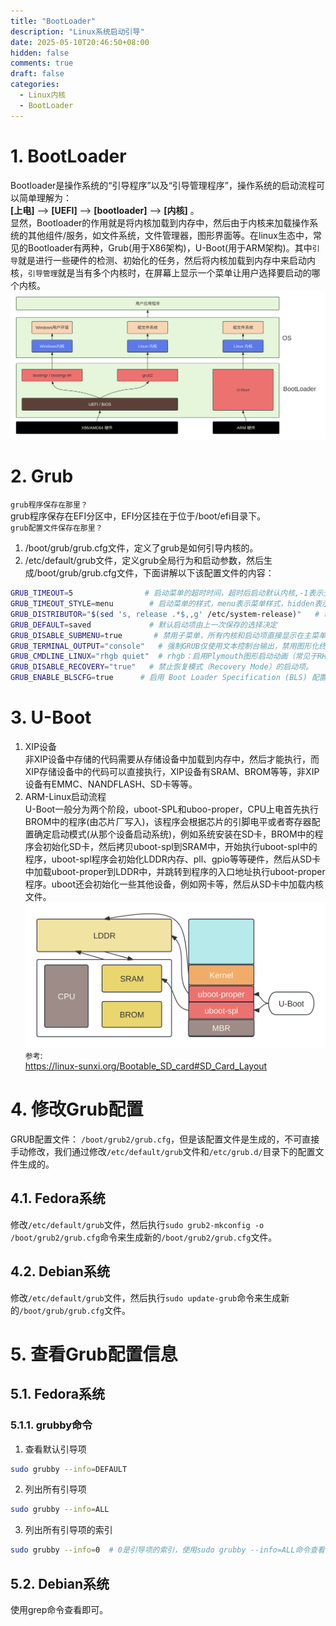 ```yaml
---
title: "BootLoader"
description: "Linux系统启动引导"
date: 2025-05-10T20:46:50+08:00
hidden: false
comments: true
draft: false
categories:
  - Linux内核
  - BootLoader
---
```


# 1. BootLoader
Bootloader是操作系统的“引导程序”以及“引导管理程序”，操作系统的启动流程可以简单理解为：  
**[上电]** --> **[UEFI]** --> **[bootloader]** --> **[内核]** 。  
显然，Bootloader的作用就是将内核加载到内存中，然后由于内核来加载操作系统的其他组件/服务，如文件系统，文件管理器，图形界面等。在linux生态中，常见的Bootloader有两种，Grub(用于X86架构)，U-Boot(用于ARM架构)。其中`引导`就是进行一些硬件的检测、初始化的任务，然后将内核加载到内存中来启动内核，`引导管理`就是当有多个内核时，在屏幕上显示一个菜单让用户选择要启动的哪个内核。
![](BootLoader.svg)

# 2. Grub
`grub程序保存在那里？`  
grub程序保存在EFI分区中，EFI分区挂在于位于/boot/efi目录下。  
`grub配置文件保存在那里？`  
1. /boot/grub/grub.cfg文件，定义了grub是如何引导内核的。
2. /etc/default/grub文件，定义grub全局行为和启动参数，然后生成/boot/grub/grub.cfg文件，下面讲解以下该配置文件的内容：  
```bash
GRUB_TIMEOUT=5                # 启动菜单的超时时间，超时后启动默认内核,-1表示无限等待。
GRUB_TIMEOUT_STYLE=menu        # 启动菜单的样式，menu表示菜单样式，hidden表示隐藏菜单。
GRUB_DISTRIBUTOR="$(sed 's, release .*$,,g' /etc/system-release)"   # 动态提取发行版名称
GRUB_DEFAULT=saved             # 默认启动项由上一次保存的选择决定
GRUB_DISABLE_SUBMENU=true       # 禁用子菜单，所有内核和启动项直接显示在主菜单中。若设为 false，旧内核会折叠到“Advanced options”子菜单下。
GRUB_TERMINAL_OUTPUT="console"   # 强制GRUB仅使用文本控制台输出，禁用图形化终端（如gfxterm）。
GRUB_CMDLINE_LINUX="rhgb quiet"  # rhgb：启用Plymouth图形启动动画（常见于RHEL/CentOS/Fedora）。quiet：隐藏内核启动日志，仅显示简要信息。
GRUB_DISABLE_RECOVERY="true"   # 禁止恢复模式（Recovery Mode）的启动项。
GRUB_ENABLE_BLSCFG=true      # 启用 Boot Loader Specification (BLS) 配置，取代传统的grub.cfg生成方式。
```

# 3. U-Boot
1. XIP设备  
非XIP设备中存储的代码需要从存储设备中加载到内存中，然后才能执行，而XIP存储设备中的代码可以直接执行，XIP设备有SRAM、BROM等等，非XIP设备有EMMC、NANDFLASH、SD卡等等。  
2. ARM-Linux启动流程  
U-Boot一般分为两个阶段，uboot-SPL和uboo-proper，CPU上电首先执行BROM中的程序(由芯片厂写入)，该程序会根据芯片的引脚电平或者寄存器配置确定启动模式(从那个设备启动系统)，例如系统安装在SD卡，BROM中的程序会初始化SD卡，然后拷贝uboot-spl到SRAM中，开始执行uboot-spl中的程序，uboot-spl程序会初始化LDDR内存、pll、gpio等等硬件，然后从SD卡中加载uboot-proper到LDDR中，并跳转到程序的入口地址执行uboot-proper程序。uboot还会初始化一些其他设备，例如网卡等，然后从SD卡中加载内核文件。  
![](u-boot.svg)  
`参考`:  
https://linux-sunxi.org/Bootable_SD_card#SD_Card_Layout     


# 4. 修改Grub配置
GRUB配置文件： `/boot/grub2/grub.cfg`，但是该配置文件是生成的，不可直接手动修改，我们通过修改`/etc/default/grub`文件和`/etc/grub.d/`目录下的配置文件生成的。    

## 4.1. Fedora系统
修改`/etc/default/grub`文件，然后执行`sudo grub2-mkconfig -o /boot/grub2/grub.cfg`命令来生成新的`/boot/grub2/grub.cfg`文件。

## 4.2. Debian系统
修改`/etc/default/grub`文件，然后执行`sudo update-grub`命令来生成新的`/boot/grub/grub.cfg`文件。

# 5. 查看Grub配置信息
## 5.1. Fedora系统
### 5.1.1. grubby命令
1. 查看默认引导项 

```bash
sudo grubby --info=DEFAULT
```

2. 列出所有引导项
```bash
sudo grubby --info=ALL
```

3. 列出所有引导项的索引
```bash
sudo grubby --info=0  # 0是引导项的索引，使用sudo grubby --info=ALL命令查看
```
## 5.2. Debian系统
使用grep命令查看即可。
